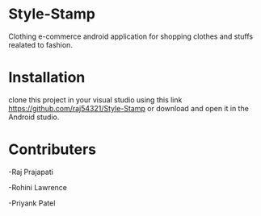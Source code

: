 # Style-Stamp

Clothing e-commerce android application for shopping clothes and stuffs realated to fashion.

# Installation

clone this project in your visual studio using this link https://github.com/raj54321/Style-Stamp or 
download and open it in the Android studio.

# Contributers
-Raj Prajapati

-Rohini Lawrence

-Priyank Patel



